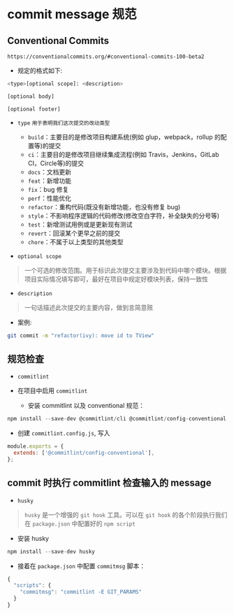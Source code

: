 # commit message 规范

## Conventional Commits

`https://conventionalcommits.org/#conventional-commits-100-beta2`

- 规定的格式如下:

```bash
<type>[optional scope]: <description>

[optional body]

[optional footer]
```

- `type` `用于表明我们这次提交的改动类型`
  - `build`：主要目的是修改项目构建系统(例如 glup，webpack，rollup 的配置等)的提交
  - `ci`：主要目的是修改项目继续集成流程(例如 Travis，Jenkins，GitLab CI，Circle等)的提交
  - `docs`：文档更新
  - `feat`：新增功能
  - `fix`：bug 修复
  - `perf`：性能优化
  - `refactor`：重构代码(既没有新增功能，也没有修复 bug)
  - `style`：不影响程序逻辑的代码修改(修改空白字符，补全缺失的分号等)
  - `test`：新增测试用例或是更新现有测试
  - `revert`：回滚某个更早之前的提交
  - `chore`：不属于以上类型的其他类型

- `optional scope`

> 一个可选的修改范围。用于标识此次提交主要涉及到代码中哪个模块。根据项目实际情况填写即可，最好在项目中规定好模块列表，保持一致性

- `description`

> 一句话描述此次提交的主要内容，做到言简意赅

- 案例:

```bash
git commit -m "refactor(ivy): move id to TView"
```

## 规范检查

- `commitlint`

- 在项目中启用 `commitlint`
  - 安装 commitlint 以及 conventional 规范：

```js
npm install --save-dev @commitlint/cli @commitlint/config-conventional
```

- 创建 `commitlint.config.js`, 写入

```js
module.exports = {
  extends: ['@commitlint/config-conventional'],
};
```

## commit 时执行 commitlint 检查输入的 message

- `husky`

> `husky` 是一个增强的 `git hook` 工具。可以在 `git hook` 的各个阶段执行我们在 `package.json` 中配置好的 `npm script`

- 安装 husky

```js
npm install --save-dev husky
```

- 接着在 `package.json` 中配置 `commitmsg` 脚本：

```js
{
  "scripts": {
    "commitmsg": "commitlint -E GIT_PARAMS"
  }
}
```